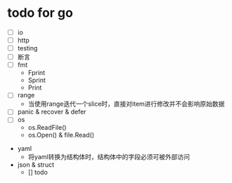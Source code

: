 # todo for go

- [ ] io
- [ ] http
- [ ] testing
- [ ] 断言
- [ ] fmt
  - Fprint
  - Sprint
  - Print
- [ ] range
  - 当使用range迭代一个slice时，直接对item进行修改并不会影响原始数据
- [ ] panic & recover & defer
- [ ] os
  - os.ReadFile()
  - os.Open() & file.Read()
- yaml
  - 将yaml转换为结构体时，结构体中的字段必须可被外部访问
- json & struct
  - [] todo
